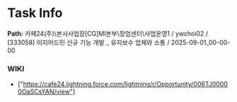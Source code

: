 # Task Info

**Path:** 카페24(주)\본사사업장\[CG]MI본부\창업센터\사업운영1 / ywchoi02 / [333058] 이지어드민 신규 기능 개발 _ 유지보수 업체와 소통 / 2025-09-01_00-00-00

### WIKI
- ["https://cafe24.lightning.force.com/lightning/r/Opportunity/006TJ00000OaSCsYAN/view"]

